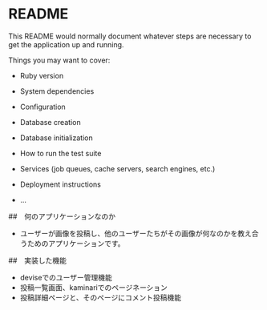 # README

This README would normally document whatever steps are necessary to get the
application up and running.

Things you may want to cover:

* Ruby version

* System dependencies

* Configuration

* Database creation

* Database initialization

* How to run the test suite

* Services (job queues, cache servers, search engines, etc.)

* Deployment instructions

* ...




##　何のアプリケーションなのか
- ユーザーが画像を投稿し、他のユーザーたちがその画像が何なのかを教え合うためのアプリケーションです。


##　実装した機能
- deviseでのユーザー管理機能
- 投稿一覧画面、kaminariでのページネーション
- 投稿詳細ページと、そのページにコメント投稿機能

